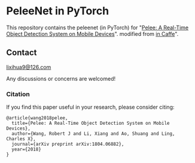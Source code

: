 # PeleeNet in PyTorch

This repository contains the peleenet (in PyTorch) for "[Pelee: A Real-Time Object Detection System on Mobile Devices](https://arxiv.org/pdf/1804.06882.pdf)".
modified from [in Caffe](https://github.com/Robert-JunWang/Pelee/blob/master/peleenet.py)".




## Contact
lixihua9@126.com

Any discussions or concerns are welcomed!


### Citation
If you find this paper useful in your research, please consider citing:

```
@article{wang2018pelee,
  title={Pelee: A Real-Time Object Detection System on Mobile Devices},
  author={Wang, Robert J and Li, Xiang and Ao, Shuang and Ling, Charles X},
  journal={arXiv preprint arXiv:1804.06882},
  year={2018}
}
```
